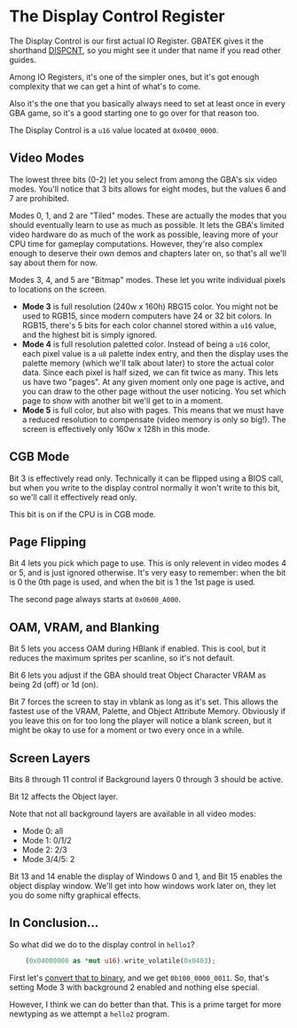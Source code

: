 # The Display Control Register

The Display Control is our first actual IO Register. GBATEK gives it the
shorthand [DISPCNT](http://problemkaputt.de/gbatek.htm#lcdiodisplaycontrol), so
you might see it under that name if you read other guides.

Among IO Registers, it's one of the simpler ones, but it's got enough complexity
that we can get a hint of what's to come.

Also it's the one that you basically always need to set at least once in every
GBA game, so it's a good starting one to go over for that reason too.

The Display Control is a `u16` value located at `0x0400_0000`.

## Video Modes

The lowest three bits (0-2) let you select from among the GBA's six video modes.
You'll notice that 3 bits allows for eight modes, but the values 6 and 7 are
prohibited.

Modes 0, 1, and 2 are "Tiled" modes. These are actually the modes that you
should eventually learn to use as much as possible. It lets the GBA's limited
video hardware do as much of the work as possible, leaving more of your CPU time
for gameplay computations. However, they're also complex enough to deserve their
own demos and chapters later on, so that's all we'll say about them for now.

Modes 3, 4, and 5 are "Bitmap" modes. These let you write individual pixels to
locations on the screen.

* **Mode 3** is full resolution (240w x 160h) RBG15 color. You might not be used
  to RGB15, since modern computers have 24 or 32 bit colors. In RGB15, there's 5
  bits for each color channel stored within a `u16` value, and the highest bit is
  simply ignored.
* **Mode 4** is full resolution paletted color. Instead of being a `u16` color, each
  pixel value is a `u8` palette index entry, and then the display uses the
  palette memory (which we'll talk about later) to store the actual color data.
  Since each pixel is half sized, we can fit twice as many. This lets us have
  two "pages". At any given moment only one page is active, and you can draw to
  the other page without the user noticing. You set which page to show with
  another bit we'll get to in a moment.
* **Mode 5** is full color, but also with pages. This means that we must have a
  reduced resolution to compensate (video memory is only so big!). The screen is
  effectively only 160w x 128h in this mode.

## CGB Mode

Bit 3 is effectively read only. Technically it can be flipped using a BIOS call,
but when you write to the display control normally it won't write to this bit,
so we'll call it effectively read only.

This bit is on if the CPU is in CGB mode.

## Page Flipping

Bit 4 lets you pick which page to use. This is only relevent in video modes 4 or
5, and is just ignored otherwise. It's very easy to remember: when the bit is 0
the 0th page is used, and when the bit is 1 the 1st page is used.

The second page always starts at `0x0600_A000`.

## OAM, VRAM, and Blanking

Bit 5 lets you access OAM during HBlank if enabled. This is cool, but it reduces
the maximum sprites per scanline, so it's not default.

Bit 6 lets you adjust if the GBA should treat Object Character VRAM as being 2d
(off) or 1d (on).

Bit 7 forces the screen to stay in vblank as long as it's set. This allows the
fastest use of the VRAM, Palette, and Object Attribute Memory. Obviously if you
leave this on for too long the player will notice a blank screen, but it might
be okay to use for a moment or two every once in a while.

## Screen Layers

Bits 8 through 11 control if Background layers 0 through 3 should be active.

Bit 12 affects the Object layer.

Note that not all background layers are available in all video modes:

* Mode 0: all
* Mode 1: 0/1/2
* Mode 2: 2/3
* Mode 3/4/5: 2

Bit 13 and 14 enable the display of Windows 0 and 1, and Bit 15 enables the
object display window. We'll get into how windows work later on, they let you do
some nifty graphical effects.

## In Conclusion...

So what did we do to the display control in `hello1`?

```rust
    (0x04000000 as *mut u16).write_volatile(0x0403);
```

First let's [convert that to
binary](https://www.wolframalpha.com/input/?i=0x0403), and we get
`0b100_0000_0011`. So, that's setting Mode 3 with background 2 enabled and
nothing else special.

However, I think we can do better than that. This is a prime target for more
newtyping as we attempt a `hello2` program.

